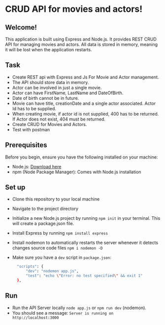 # CRUD API for movies and actors!

## Welcome!

This application is built using Express and Node.js. It provides REST CRUD API for managing movies and actors. All data is stored in memory, meaning it will be lost when the application restarts.
 
## Task

- Create REST api with Express and Js For Movie and Actor management.
- The API should store data in memory.
- Actor can be involved in just a single movie.
- Actor can have FirstName, LastName and DateOfBirth.
-  Date of birth cannot be in future.
-  Movie can have title, creationDate and a single actor associated. Actor Id has to be supplied.
- When creating movie, if actor id is not supplied, 400 has to be returned. If Actor does not exist, 404 must be returned.
- Create CRUD for Movies and Actors.
- Test with postman

## Prerequisites

Before you begin, ensure you have the following installed on your machine:

- Node.js: [Download here](https://nodejs.org/)
- npm (Node Package Manager): Comes with Node.js installation

## Set up

- Clone this repository to your local machine
- Navigate to the project directory
- Initialize a new Node.js project by running `npm init` in your terminal. This will create a package.json file.
- Install Express by running `npm install express`
- Install nodemon to automatically restarts the server whenever it detects changes source code files `npm i nodemon -D`
- Make sure you have a `dev` script in `package.json`:

  ```bash
    "scripts": {
        "dev": "nodemon app.js",
        "test": "echo \"Error: no test specified\" && exit 1"
    },
  ```

## Run

- Run the API Server locally `node app.js` or `npm run dev` (nodemon).
- You should see a message: `Server is running on http://localhost:3000`







